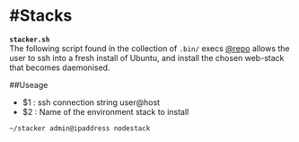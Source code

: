 #Stacks
===
__`stacker.sh`__  
The following script found in the collection of `.bin/` execs [@repo](https://github.com/vonKristoff/bin) allows the user to ssh into a fresh install of Ubuntu, and install the chosen web-stack that becomes daemonised.

##Useage
* $1 : ssh connection string user@host
* $2 : Name of the environment stack to install

`~/stacker admin@ipaddress nodestack`

